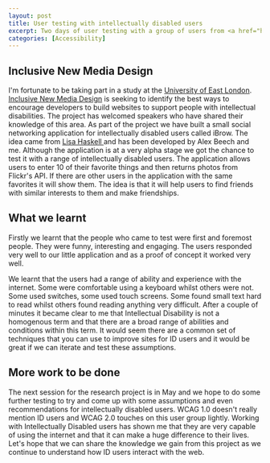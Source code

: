 ```yaml
--- 
layout: post
title: User testing with intellectually disabled users
excerpt: Two days of user testing with a group of users from <a href="http://www.ellingham.org.uk/">Ellingham Employment Services</a> was invaluable in learning about how intellectually disabled users use the internet.
categories: [Accessibility]
---
```

## Inclusive New Media Design

I'm fortunate to be taking part in a study at the [University of East London][1]. [Inclusive New Media Design][2] is seeking to identify the best ways to encourage developers to build websites to support people with intellectual disabilities. The project has welcomed speakers who have shared their knowledge of this area. As part of the project we have built a small social networking application for intellectually disabled users called iBrow. The idea came from [Lisa Haskell ][3] and has been developed by Alex Beech and me. Although the application is at a very alpha stage we got the chance to test it with a range of intellectually disabled users. The application allows users to enter 10 of their favorite things and then returns photos from Flickr's API. If there are other users in the application with the same favorites it will show them. The idea is that it will help users to find friends with similar interests to them and make friendships.

## What we learnt

Firstly we learnt that the people who came to test were first and foremost people. They were funny, interesting and engaging. The users responded very well to our little application and as a proof of concept it worked very well.

We learnt that the users had a range of ability and experience with the internet. Some were comfortable using a keyboard whilst others were not. Some used switches, some used touch screens. Some found small text hard to read whilst others found reading anything very difficult. After a couple of minutes it became clear to me that Intellectual Disability is not a homogenous term and that there are a broad range of abilities and conditions within this term. It would seem there are a common set of techniques that you can use to improve sites for ID users and it would be great if we can iterate and test these assumptions. 

## More work to be done

The next session for the research project is in May and we hope to do some further testing to try and come up with some assumptions and even recommendations for intellectually disabled users. WCAG 1.0 doesn't really mention ID users and WCAG 2.0 touches on this user group lightly. Working with Intellectually Disabled users has shown me that they are very capable of using the internet and that it can make a huge difference to their lives. Let's hope that we can share the knowledge we gain from this project as we continue to understand how ID users interact with the web.

 [1]: http://www.uel.ac.uk/
 [2]: http://www.inclusivenewmedia.org/
 [3]: http://www.southspace.org/
